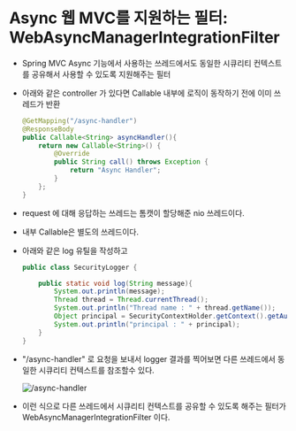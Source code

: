 # Async 웹 MVC를 지원하는 필터: WebAsyncManagerIntegrationFilter

-   Spring MVC Async 기능에서 사용하는 쓰레드에서도 동일한 시큐리티 컨텍스트를 공유해서 사용할 수 있도록 지원해주는 필터

-   아래와 같은 controller 가 있다면 Callable 내부에 로직이 동작하기 전에 이미 쓰레드가 반환

    ```java
    @GetMapping("/async-handler")
    @ResponseBody
    public Callable<String> asyncHandler(){
        return new Callable<String>() {
            @Override
            public String call() throws Exception {
                return "Async Handler";
            }
        };
    }
    ```

-   request 에 대해 응답하는 쓰레드는 톰캣이 할당해준 nio 쓰레드이다.
-   내부 Callable은 별도의 쓰레드이다.
-   아래와 같은 log 유틸을 작성하고

    ```java
    public class SecurityLogger {

        public static void log(String message){
            System.out.println(message);
            Thread thread = Thread.currentThread();
            System.out.println("Thread name : " + thread.getName());
            Object principal = SecurityContextHolder.getContext().getAuthentication().getPrincipal();
            System.out.println("principal : " + principal);
        }
    }
    ```

-   "/async-handler" 로 요청을 보내서 logger 결과를 찍어보면 다른 쓰레드에서 동일한 시큐리티 컨텍스트를 참조할수 있다.

    ![/async-handler](https://lh3.googleusercontent.com/pw/ACtC-3ff3VHjSyTvWC7UiDCJcmSpHSuRdQFIQ6HB_WJRMrOmh9Zr-P4tiBvlwZ_yYBXqvwXekNfRJkjNkBBcV3Bip8s1Xz0Dz-Fjl8YCid7KLoK1tjuYkY11ugtwzK5gavTN44_YPQoKUDibuKJRvvydrnN50g=w1228-h724-no?authuser=0)

-   이런 식으로 다른 쓰레드에서 시큐리티 컨텍스트를 공유할 수 있도록 해주는 필터가 WebAsyncManagerIntegrationFilter 이다.

